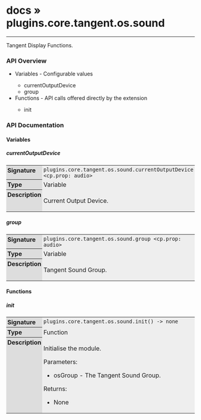 # [docs](index.md) » plugins.core.tangent.os.sound
---

Tangent Display Functions.

<style type="text/css">
	a { text-decoration: none; }
	a:hover { text-decoration: underline; }
	th { background-color: #DDDDDD; vertical-align: top; padding: 3px; }
	td { width: 100%; background-color: #EEEEEE; vertical-align: top; padding: 3px; }
	table { width: 100% ; border: 1px solid #0; text-align: left; }
	section > table table td { width: 0; }
</style>
<link rel="stylesheet" href="../../css/docs.css" type="text/css" media="screen" />
<h3>API Overview</h3>
<ul>
<li>Variables - Configurable values</li>
  <ul>
	<li><a href="#currentOutputDevice">currentOutputDevice</a></li>
	<li><a href="#group">group</a></li>
  </ul>
<li>Functions - API calls offered directly by the extension</li>
  <ul>
	<li><a href="#init">init</a></li>
  </ul>
</ul>
<h3>API Documentation</h3>
<h4 class="documentation-section">Variables</h4>
  <section id="currentOutputDevice">
	<h5><a href="#currentOutputDevice">currentOutputDevice</a></h5>
	<table>
	  <tr>
		<th>Signature</th>
		<td><code>plugins.core.tangent.os.sound.currentOutputDevice &lt;cp.prop: audio&gt;</code></td>
	  </tr>
	  <tr>
		<th>Type</th>
		<td>Variable</td>
	  </tr>
	  <tr>
		<th>Description</th>
		<td><p>Current Output Device.</p>
</td>
	  </tr>
	</table>
  </section>
  <section id="group">
	<h5><a href="#group">group</a></h5>
	<table>
	  <tr>
		<th>Signature</th>
		<td><code>plugins.core.tangent.os.sound.group &lt;cp.prop: audio&gt;</code></td>
	  </tr>
	  <tr>
		<th>Type</th>
		<td>Variable</td>
	  </tr>
	  <tr>
		<th>Description</th>
		<td><p>Tangent Sound Group.</p>
</td>
	  </tr>
	</table>
  </section>
<h4 class="documentation-section">Functions</h4>
  <section id="init">
	<h5><a href="#init">init</a></h5>
	<table>
	  <tr>
		<th>Signature</th>
		<td><code>plugins.core.tangent.os.sound.init() -&gt; none</code></td>
	  </tr>
	  <tr>
		<th>Type</th>
		<td>Function</td>
	  </tr>
	  <tr>
		<th>Description</th>
		<td><p>Initialise the module.</p>
<p>Parameters:</p>
<ul>
<li>osGroup - The Tangent Sound Group.</li>
</ul>
<p>Returns:</p>
<ul>
<li>None</li>
</ul>
</td>
	  </tr>
	</table>
  </section>
